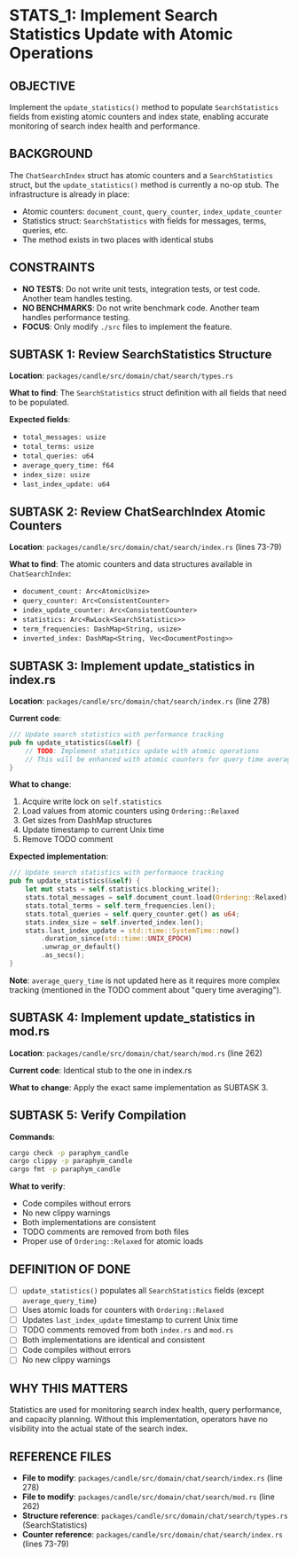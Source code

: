 # STATS_1: Implement Search Statistics Update with Atomic Operations

## OBJECTIVE

Implement the `update_statistics()` method to populate `SearchStatistics` fields from existing atomic counters and index state, enabling accurate monitoring of search index health and performance.

## BACKGROUND

The `ChatSearchIndex` struct has atomic counters and a `SearchStatistics` struct, but the `update_statistics()` method is currently a no-op stub. The infrastructure is already in place:

- Atomic counters: `document_count`, `query_counter`, `index_update_counter`
- Statistics struct: `SearchStatistics` with fields for messages, terms, queries, etc.
- The method exists in two places with identical stubs

## CONSTRAINTS

- **NO TESTS**: Do not write unit tests, integration tests, or test code. Another team handles testing.
- **NO BENCHMARKS**: Do not write benchmark code. Another team handles performance testing.
- **FOCUS**: Only modify `./src` files to implement the feature.

## SUBTASK 1: Review SearchStatistics Structure

**Location**: `packages/candle/src/domain/chat/search/types.rs`

**What to find**: The `SearchStatistics` struct definition with all fields that need to be populated.

**Expected fields**:
- `total_messages: usize`
- `total_terms: usize`
- `total_queries: u64`
- `average_query_time: f64`
- `index_size: usize`
- `last_index_update: u64`

## SUBTASK 2: Review ChatSearchIndex Atomic Counters

**Location**: `packages/candle/src/domain/chat/search/index.rs` (lines 73-79)

**What to find**: The atomic counters and data structures available in `ChatSearchIndex`:
- `document_count: Arc<AtomicUsize>`
- `query_counter: Arc<ConsistentCounter>`
- `index_update_counter: Arc<ConsistentCounter>`
- `statistics: Arc<RwLock<SearchStatistics>>`
- `term_frequencies: DashMap<String, usize>`
- `inverted_index: DashMap<String, Vec<DocumentPosting>>`

## SUBTASK 3: Implement update_statistics in index.rs

**Location**: `packages/candle/src/domain/chat/search/index.rs` (line 278)

**Current code**:
```rust
/// Update search statistics with performance tracking
pub fn update_statistics(&self) {
    // TODO: Implement statistics update with atomic operations
    // This will be enhanced with atomic counters for query time averaging
}
```

**What to change**:
1. Acquire write lock on `self.statistics`
2. Load values from atomic counters using `Ordering::Relaxed`
3. Get sizes from DashMap structures
4. Update timestamp to current Unix time
5. Remove TODO comment

**Expected implementation**:
```rust
/// Update search statistics with performance tracking
pub fn update_statistics(&self) {
    let mut stats = self.statistics.blocking_write();
    stats.total_messages = self.document_count.load(Ordering::Relaxed);
    stats.total_terms = self.term_frequencies.len();
    stats.total_queries = self.query_counter.get() as u64;
    stats.index_size = self.inverted_index.len();
    stats.last_index_update = std::time::SystemTime::now()
        .duration_since(std::time::UNIX_EPOCH)
        .unwrap_or_default()
        .as_secs();
}
```

**Note**: `average_query_time` is not updated here as it requires more complex tracking (mentioned in the TODO comment about "query time averaging").

## SUBTASK 4: Implement update_statistics in mod.rs

**Location**: `packages/candle/src/domain/chat/search/mod.rs` (line 262)

**Current code**: Identical stub to the one in index.rs

**What to change**: Apply the exact same implementation as SUBTASK 3.

## SUBTASK 5: Verify Compilation

**Commands**:
```bash
cargo check -p paraphym_candle
cargo clippy -p paraphym_candle
cargo fmt -p paraphym_candle
```

**What to verify**:
- Code compiles without errors
- No new clippy warnings
- Both implementations are consistent
- TODO comments are removed from both files
- Proper use of `Ordering::Relaxed` for atomic loads

## DEFINITION OF DONE

- [ ] `update_statistics()` populates all `SearchStatistics` fields (except `average_query_time`)
- [ ] Uses atomic loads for counters with `Ordering::Relaxed`
- [ ] Updates `last_index_update` timestamp to current Unix time
- [ ] TODO comments removed from both `index.rs` and `mod.rs`
- [ ] Both implementations are identical and consistent
- [ ] Code compiles without errors
- [ ] No new clippy warnings

## WHY THIS MATTERS

Statistics are used for monitoring search index health, query performance, and capacity planning. Without this implementation, operators have no visibility into the actual state of the search index.

## REFERENCE FILES

- **File to modify**: `packages/candle/src/domain/chat/search/index.rs` (line 278)
- **File to modify**: `packages/candle/src/domain/chat/search/mod.rs` (line 262)
- **Structure reference**: `packages/candle/src/domain/chat/search/types.rs` (SearchStatistics)
- **Counter reference**: `packages/candle/src/domain/chat/search/index.rs` (lines 73-79)
